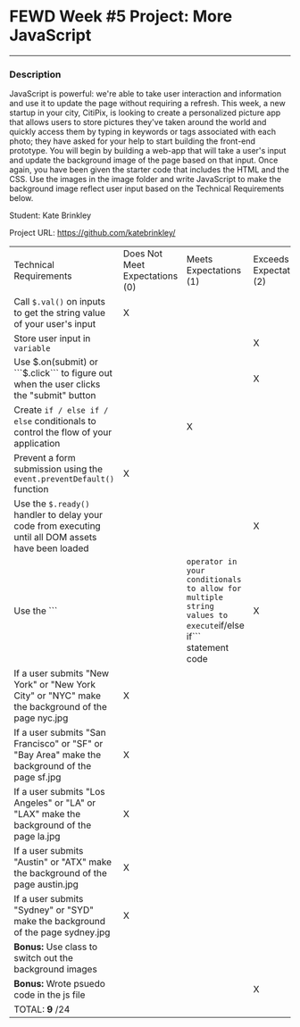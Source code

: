 # FEWD Week #5 Project: More JavaScript

---


### Description


JavaScript is powerful: we're able to take user interaction and information and use it to update the page without requiring a refresh. This week, a new startup in your city, CitiPix, is looking to create a personalized picture app that allows users to store pictures they've taken around the world and quickly access them by typing in keywords or tags associated with each photo; they have asked for your help to start building the front-end prototype. You will begin by building a web-app that will take a user's input and update the background image of the page based on that input. Once again, you have been given the starter code that includes the HTML and the CSS. Use the images in the image folder and write JavaScript to make the background image reflect user input based on the Technical Requirements  below.

Student: Kate Brinkley

Project URL: https://github.com/katebrinkley/

|                                                                                                                               |                                |                        |                          |
|-------------------------------------------------------------------------------------------------------------------------------|--------------------------------|------------------------|--------------------------|
| Technical Requirements                                                                                                        | Does Not Meet Expectations (0) | Meets Expectations (1) | Exceeds Expectations (2) |
| Call ```$.val()``` on inputs to get the string value of your user's input|  X  |    |    |
| Store user input in ```variable``` |    |    |  X  |
| Use $.on(submit) or ```$.click``` to figure out when the user clicks the "submit" button|    |    | X   |
| Create ```if / else if / else``` conditionals to control the flow of your application|    |  X  |    |
| Prevent a form submission using the ```event.preventDefault()``` function|  X  |    |    |
| Use the ```$.ready()``` handler to delay your code from executing until all DOM assets have been loaded|    |    |  X  |
| Use the ```||``` operator in your conditionals to allow for multiple string values to execute ```if/else if``` statement code|  X  |    |    |
| If a user submits "New York" or "New York City" or "NYC" make the background of the page nyc.jpg|  X  |    |    |
| If a user submits "San Francisco" or "SF" or "Bay Area" make the background of the page sf.jpg|  X  |    |    |
| If a user submits "Los Angeles" or "LA" or "LAX" make the background of the page la.jpg| X   |    |    |
| If a user submits "Austin" or "ATX" make the background of the page austin.jpg|  X  |    |    |
| If a user submits "Sydney" or "SYD" make the background of the page sydney.jpg|   X |    |    |
| **Bonus:** Use class to switch out the background images|    |    |    |
| **Bonus:** Wrote psuedo code in the js file|    |    |  X  |
| TOTAL: __9__ /24                                                                                                              |                                |                        |                          |
